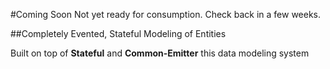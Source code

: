 #Coming Soon
Not yet ready for consumption.  Check back in a few weeks.

##Completely Evented, Stateful Modeling of Entities

Built on top of __Stateful__ and __Common-Emitter__ this data modeling system  

